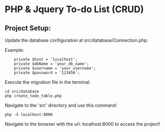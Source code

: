 # PHP & Jquery To-do List (CRUD)

## Project Setup:

Update the database configuration at src/database/Connection.php:

Example:
```
    private $host = 'localhost';
    private $dbName = 'your_db_name';
    private $username = 'your_username';
    private $password = '123456';
```

Execute the migration file in the terminal:

```
cd src/database
php create_todo_table.php
```

Navigate to the 'src' directory and use this command:

```
php -S localhost:8000
```

Navigate to the browser with the url: localhost:8000 to access the project!
